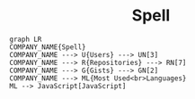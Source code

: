 <h1 align="center">Spell</h1>

```mermaid
graph LR
COMPANY_NAME{Spell}
COMPANY_NAME ---> U{Users} ---> UN[3]
COMPANY_NAME ---> R{Repositories} ---> RN[7]
COMPANY_NAME ---> G{Gists} ---> GN[2]
COMPANY_NAME ---> ML{Most Used<br>Languages}
ML --> JavaScript[JavaScript]
```
